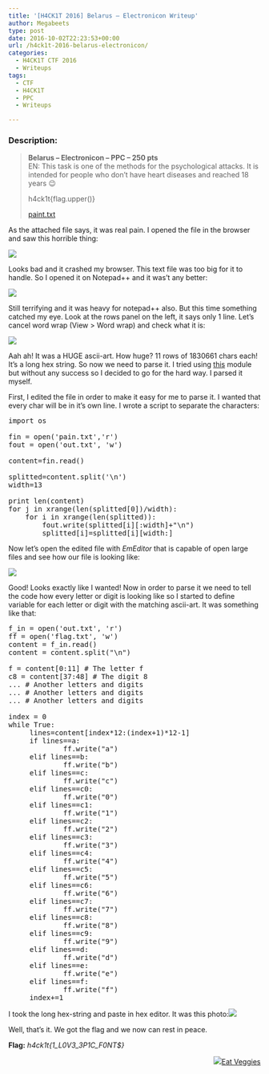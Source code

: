 ```yaml
---
title: '[H4CK1T 2016] Belarus – Electronicon Writeup'
author: Megabeets
type: post
date: 2016-10-02T22:23:53+00:00
url: /h4ck1t-2016-belarus-electronicon/
categories:
  - H4CK1T CTF 2016
  - Writeups
tags:
  - CTF
  - H4CK1T
  - PPC
  - Writeups

---
```

### **Description:**

> **Belarus &#8211; Electronicon &#8211; PPC &#8211; 250 pts**  
> EN: This task is one of the methods for the psychological attacks. It is intended for people who don&#8217;t have heart diseases and reached 18 years 😉
> 
> h4ck1t{flag.upper()}
> 
> [paint.txt][1]

As the attached file says, it was real pain. I opened the file in the browser and saw this horrible thing:

<img src="../uploads/h4ck1t_belarus_1.png" /> 

Looks bad and it crashed my browser. This text file was too big for it to handle. So I opened it on Notepad++ and it was&#8217;t any better:

<img src="../uploads/h4ck1t_belarus_2.png" /> 

Still terrifying and it was heavy for notepad++ also. But this time something catched my eye. Look at the rows panel on the left, it says only 1 line. Let&#8217;s cancel word wrap (View > Word wrap) and check what it is:

<img src="../uploads/h4ck1t_belarus_3.png" /> 

Aah ah! It was a HUGE ascii-art. How huge? 11 rows of 1830661 chars each! It&#8217;s a long hex string. So now we need to parse it. I tried using [this][2] module but without any success so I decided to go for the hard way. I parsed it myself.

First, I edited the file in order to make it easy for me to parse it. I wanted that every char will be in it&#8217;s own line. I wrote a script to separate the characters:

<pre class="lang:python decode:true">import os

fin = open('pain.txt','r')
fout = open('out.txt', 'w')

content=fin.read()

splitted=content.split('\n')
width=13
	
print len(content)
for j in xrange(len(splitted[0])/width):
	for i in xrange(len(splitted)):
		fout.write(splitted[i][:width]+"\n")
		splitted[i]=splitted[i][width:]</pre>

Now let&#8217;s open the edited file with _EmEditor_ that is capable of open large files and see how our file is looking like:

<img src="../uploads/h4ck1t_belarus_4.png" /> 

Good! Looks exactly like I wanted! Now in order to parse it we need to tell the code how every letter or digit is looking like so I started to define variable for each letter or digit with the matching ascii-art. It was something like that:

<pre class="lang:python decode:true">f_in = open('out.txt', 'r')
ff = open('flag.txt', 'w')
content = f_in.read()
content = content.split("\n")

f = content[0:11] # The letter f
c8 = content[37:48] # The digit 8
... # Another letters and digits
... # Another letters and digits
... # Another letters and digits

index = 0
while True:
     lines=content[index*12:(index+1)*12-1]
     if lines==a:
             ff.write("a")
     elif lines==b:
             ff.write("b")
     elif lines==c:
             ff.write("c")
     elif lines==c0:
             ff.write("0")
     elif lines==c1:
             ff.write("1")
     elif lines==c2:
             ff.write("2")
     elif lines==c3:
             ff.write("3")
     elif lines==c4:
             ff.write("4")
     elif lines==c5:
             ff.write("5")
     elif lines==c6:
             ff.write("6")
     elif lines==c7:
             ff.write("7")
     elif lines==c8:
             ff.write("8")
     elif lines==c9:
             ff.write("9")
     elif lines==d:
             ff.write("d")
     elif lines==e:
             ff.write("e")
     elif lines==f:
             ff.write("f")
     index+=1</pre>

I took the long hex-string and paste in hex editor. It was this photo:<img src="../uploads/img.jpg" />

Well, that&#8217;s it. We got the flag and we now can rest in peace.

**Flag:** _h4ck1t{1\_L0V3\_3P1C_F0NT$}_

<div class="nf-post-footer">
  <p style="text-align: right">
    <a href="https://www.megabeets.net/about.html#vegan"><img src="../uploads/megabeets_inline_logo.png" />Eat Veggies</a>
  </p>
</div>

 [1]: https://ctf.com.ua/data/attachments/pain.txt
 [2]: https://github.com/eshel/asciiart
